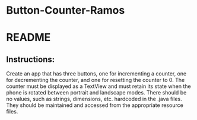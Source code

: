 # Button-Counter-Ramos  
# README  
## Instructions:
Create an app that has three buttons, one for incrementing a counter, one for decrementing the counter, and one for resetting the counter to 0. The counter must be displayed as a TextView and must retain its state when the phone is rotated between portrait and landscape modes. There should be no values, such as strings, dimensions, etc. hardcoded in the .java files. They should be maintained and accessed from the appropriate resource files.

